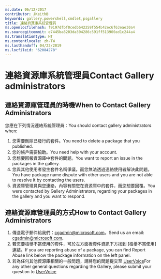 ```yaml
---
ms.date: 06/12/2017
contributor: JKeithB
keywords: gallery,powershell,cmdlet,psgallery
title: 連絡資源庫系統管理員
ms.openlocfilehash: f9197dfbf0cedb642259f554b42ec6f63eae30a4
ms.sourcegitcommit: e7445ba8203da304286c591ff513900ad1c244a4
ms.translationtype: HT
ms.contentlocale: zh-TW
ms.lasthandoff: 04/23/2019
ms.locfileid: "62084278"
---
```

# <a name="contact-gallery-administrators"></a><span data-ttu-id="b5f5f-103">連絡資源庫系統管理員</span><span class="sxs-lookup"><span data-stu-id="b5f5f-103">Contact Gallery administrators</span></span>

## <a name="when-to-contact-gallery-administrators"></a><span data-ttu-id="b5f5f-104">連絡資源庫管理員的時機</span><span class="sxs-lookup"><span data-stu-id="b5f5f-104">When to Contact Gallery Administrators</span></span>

<span data-ttu-id="b5f5f-105">您應在下列情況連絡系統管理員︰</span><span class="sxs-lookup"><span data-stu-id="b5f5f-105">You should contact gallery administrators when:</span></span>

1. <span data-ttu-id="b5f5f-106">您需要刪除已發行的套件。</span><span class="sxs-lookup"><span data-stu-id="b5f5f-106">You need to delete a package that you published.</span></span>
2. <span data-ttu-id="b5f5f-107">您的帳戶需要協助。</span><span class="sxs-lookup"><span data-stu-id="b5f5f-107">You need help with your account.</span></span>
3. <span data-ttu-id="b5f5f-108">您想要回報資源庫中套件的問題。</span><span class="sxs-lookup"><span data-stu-id="b5f5f-108">You want to report an issue in the packages in the gallery.</span></span>
4. <span data-ttu-id="b5f5f-109">您與其他使用者發生套件名稱爭議，而您無法透過連絡使用者解決此問題。</span><span class="sxs-lookup"><span data-stu-id="b5f5f-109">You have package name dispute with other users and you are not able to resolve it by contacting the users.</span></span>
5. <span data-ttu-id="b5f5f-110">資源庫管理員與您連絡，內容有關您在資源庫中的套件，而您想要回覆。</span><span class="sxs-lookup"><span data-stu-id="b5f5f-110">You were contacted by Gallery Administrators, regarding your packages in the gallery and you want to respond.</span></span>

## <a name="how-to-contact-gallery-administrators"></a><span data-ttu-id="b5f5f-111">連絡資源庫管理員的方式</span><span class="sxs-lookup"><span data-stu-id="b5f5f-111">How to Contact Gallery Administrators</span></span>

1. <span data-ttu-id="b5f5f-112">傳送電子郵件給我們：cgadmin@microsoft.com。</span><span class="sxs-lookup"><span data-stu-id="b5f5f-112">Send us an email: cgadmin@microsoft.com.</span></span>
2. <span data-ttu-id="b5f5f-113">若您要檢舉不當使用的套件，可於左方面板套件資訊下方找到 [檢舉不當使用] 連結。</span><span class="sxs-lookup"><span data-stu-id="b5f5f-113">If you are reporting abuse of a package, you can find Report Abuse link below the package information on the left panel.</span></span>
3. <span data-ttu-id="b5f5f-114">若為任何其他資源庫相關的一般問題，請將您的問題提交至 [UserVoice](http://windowsserver.uservoice.com/forums/301869-powershell)</span><span class="sxs-lookup"><span data-stu-id="b5f5f-114">For any other general questions regarding the Gallery, please submit your question to [UserVoice](http://windowsserver.uservoice.com/forums/301869-powershell)</span></span>
